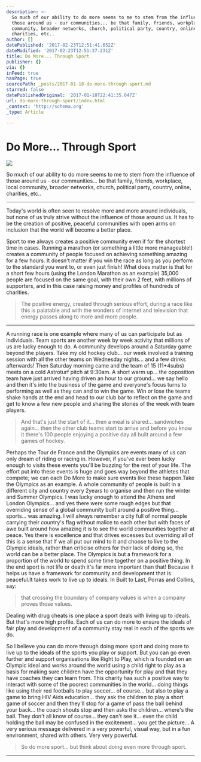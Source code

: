 ```yaml
---
description: >-
  So much of our ability to do more seems to me to stem from the influence of
  those around us - our communities... be that family, friends, workplace, local
  community, broader networks, church, political party, country, online,
  charities, etc..
author: []
datePublished: '2017-02-23T12:51:41.652Z'
dateModified: '2017-02-23T12:51:37.231Z'
title: Do More... Through Sport
publisher: {}
via: {}
inFeed: true
hasPage: true
sourcePath: _posts/2017-01-18-do-more-through-sport.md
starred: false
datePublishedOriginal: '2017-01-18T22:41:35.047Z'
url: do-more-through-sport/index.html
_context: 'http://schema.org'
_type: Article

---
```

# Do More... Through Sport
![](https://the-grid-user-content.s3-us-west-2.amazonaws.com/dae9da35-82de-4167-8c58-d9608925af39.png)

So much of our ability to do more seems to me to stem from the influence of those around us - our communities... be that family, friends, workplace, local community, broader networks, church, political party, country, online, charities, etc..

---

Today's world is often seen to resolve more and more around individuals, but none of us truly strive without the influence of those around us. It has to be the creation of positive, peaceful communities with open arms on inclusion that the world will become a better place.

Sport to me always creates a positive community even if for the shortest time in cases. Running a marathon (or something a little more manageable!) creates a community of people focused on achieving something amazing for a few hours. It doesn't matter if you win the race as long as you perform to the standard you want to, or even just finish! What does matter is that for a short few hours (using the London Marathon as an example) 35,000 people are focused on the same goal, with their own 2 feet, with millions of supporters, and in this case raising money and profiles of hundreds of charities.

> The positive energy, created through serious effort, during a race like this is palatable and with the wonders of internet and television that energy passes along to more and more people.

---

A running race is one example where many of us can participate but as individuals. Team sports are another week by week activity that millions of us are lucky enough to do. A community develops around a Saturday game beyond the players. Take my old hockey club... our week involved a training session with all the other teams on Wednesday nights... and a few drinks afterwards! Then Saturday morning came and the team of 15 (11+4subs) meets on a cold Astroturf pitch at 9:30am. A short warm up... the opposition team have just arrived having driven an hour to our ground... we say hello and then it's into the business of the game and everyone's focus turns to performing as well as they can and to win the game. Win or lose the teams shake hands at the end and head to our club bar to reflect on the game and get to know a few new people and sharing the stories of the week with team players.

> And that's just the start of it... then a meal is shared... sandwiches again... then the other club teams start to arrive and before you know it there's 100 people enjoying a positive day all built around a few games of hockey.

Perhaps the Tour de France and the Olympics are events many of us can only dream of riding or racing in. However, if you've ever been lucky enough to visits these events you'll be buzzing for the rest of your life. The effort put into these events is huge and goes way beyond the athletes that compete; we can each Do More to make sure events like these happen.Take the Olympics as an example. A whole community of people is built in a different city and country every 2years to organise and then run the winter and Summer Olympics. I was lucky enough to attend the Athens and London Olympics... and yes there were some rough edges but that overriding sense of a global community built around a positive thing... sports... was amazing. I will always remember a city full of normal people carrying their country's flag without malice to each other but with faces of awe built around how amazing it is to see the world communities together at peace. Yes there is excellence and that drives excesses but overriding all of this is a sense that if we all put our mind to it and choose to live to the Olympic ideals, rather than criticise others for their lack of doing so, the world can be a better place. The Olympics is but a framework for a proportion of the world to spend some time together on a positive thing. In the end sport is not life or death it's far more important than that! Because it helps us have a framework for community and development that is peaceful.It takes work to live up to ideals. In Built to Last, Porras and Collins, say:

> that crossing the boundary of company values is when a company proves those values.

Dealing with drug cheats is one place a sport deals with living up to ideals. But that's more high profile. Each of us can do more to ensure the ideals of fair play and development of a community stay real in each of the sports we do.

So I believe you can do more through doing more sport and doing more to live up to the ideals of the sports you play or support. But you can go even further and support organisations like Right to Play, which is founded on an Olympic ideal and works around the world using a child right to play as a basis for making sure children have the opportunity for play and that they have coaches they can learn from. This charity has such a positive way to interact with some of the poorest communities in the world... doing things like using their red footballs to play soccer... of course... but also to play a game to bring HIV Aids education... they ask the children to play a short game of soccer and then they'll stop for a game of pass the ball behind your back... the coach shouts stop and then asks the children... where's the ball. They don't all know of course... they can't see it... even the child holding the ball may be confused in the excitement... you get the picture... A very serious message delivered in a very powerful, visual way, but in a fun environment, shared with others. Very very powerful.

> So do more sport... but think about doing even more through sport.

---